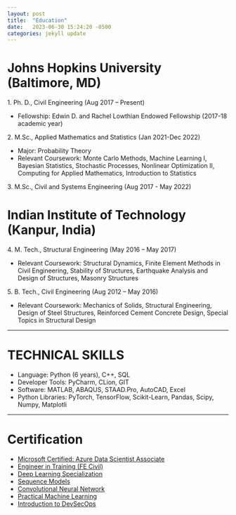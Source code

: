 ```yaml
---
layout: post
title:  "Education"
date:   2023-06-30 15:24:20 -0500
categories: jekyll update
---
```


# Johns Hopkins University (Baltimore, MD)

1\. Ph. D., Civil Engineering 
(Aug 2017 – Present)
- Fellowship: Edwin D. and Rachel Lowthian Endowed Fellowship (2017-18 academic year)  


2\. M.Sc., Applied Mathematics and Statistics 
(Jan 2021-Dec 2022)
- Major: Probability Theory
- Relevant Coursework: Monte Carlo Methods, Machine Learning I, Bayesian Statistics, Stochastic Processes, Nonlinear Optimization II, Computing for Applied Mathematics, Introduction to Statistics  


3\. M.Sc., Civil and Systems Engineering 
(Aug 2017 - May 2022)  


# Indian Institute of Technology (Kanpur, India)                                                                                               

4\. M. Tech., Structural Engineering 
(May 2016 – May 2017)
- Relevant Coursework: Structural Dynamics, Finite Element Methods in Civil Engineering, Stability of Structures, Earthquake Analysis and Design of Structures, Masonry Structures


5\. B. Tech., Civil Engineering 
(Aug 2012 – May 2016)
- Relevant Coursework: Mechanics of Solids, Structural Engineering, Design of Steel Structures, Reinforced Cement Concrete Design, Special Topics in Structural Design  

__________________________________________________________________________________________

# TECHNICAL SKILLS

- Language: Python (6 years), C++, SQL
- Developer Tools: PyCharm, CLion, GIT
- Software: MATLAB, ABAQUS, STAAD.Pro, AutoCAD, Excel
- Python Libraries: PyTorch, TensorFlow, Scikit-Learn, Pandas, Scipy, Numpy, Matplotli

__________________________________________________________________________________________

# Certification

- [Microsoft Certified: Azure Data Scientist Associate](https://www.credly.com/badges/d45a4b2d-99d4-4b45-8687-f289493890d2)
- [Engineer in Training (FE Civil)](https://account.ncees.org/rn/2242928-1469241-580bcec)
- [Deep Learning Specialization](https://www.coursera.org/account/accomplishments/specialization/certificate/L6DTZARWGU2X)
- [Sequence Models](https://www.coursera.org/account/accomplishments/certificate/V3WSDT3YPHH7)
- [Convolutional Neural Network](https://www.coursera.org/account/accomplishments/certificate/8P6H64TE4FBH)
- [Practical Machine Learning](https://www.coursera.org/account/accomplishments/certificate/QKTCJMXWXQH3)
- [Introduction to DevSecOps](https://www.coursera.org/account/accomplishments/certificate/FGDD7JH9CVCA)

[jekyll-docs]: https://jekyllrb.com/docs/home
[jekyll-gh]:   https://github.com/jekyll/jekyll
[jekyll-talk]: https://talk.jekyllrb.com/
